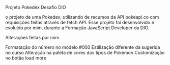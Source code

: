 Projeto Pokedex Desafio DIO

o projeto de uma Pokedex, utilizando de recursos da API pokeapi.co com requisições feitas através de fetch API. Esse projeto foi desenvolvido e evoluído por mim, durante a Formação JavaScript Developer da DIO.

Alterações feitas por mim

Formatação do número no modelo #000
Estilização diferente da sugerida no curso
Alteração na paleta de cores dos tipos de Pokemon
Customização no botão load more
